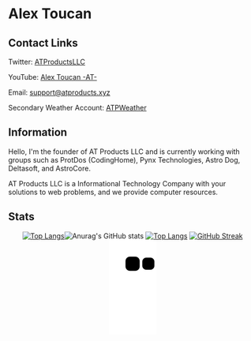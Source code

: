 <h1> Alex Toucan </h1>
<h2>Contact Links</h2>
<p>Twitter: <a href="https://twitter.com/ATProductsLLC">ATProductsLLC</a></p>
<p>YouTube: <a href="https://youtube.com/c/AlexToucanAT">Alex Toucan -AT-</a></p>
<p>Email: <a href="mailto:support@atproducts.xyz">support@atproducts.xyz</a></p>
<p>Secondary Weather Account: <a href="https://twitter.com/ATPWeather">ATPWeather</a></p>
<h2>Information</h2>
<p> Hello, I'm the founder of AT Products LLC and is currently working with groups such as ProtDos (CodingHome), Pynx Technologies, Astro Dog, Deltasoft, and AstroCore. </p>
<p> AT Products LLC is a Informational Technology Company with your solutions to web problems, and we provide computer resources. </p>
<h2>Stats</h2>
<div align="center">

[![Top Langs](https://github-readme-stats.vercel.app/api/top-langs/?username=Alex-Toucan&langs_count=8&theme=dark)](https://github.com/anuraghazra/github-readme-stats)![Anurag's GitHub stats](https://github-readme-stats.vercel.app/api?username=Alex-Toucan&show_icons=true&theme=dark)
      [![Top Langs](https://github-readme-stats.vercel.app/api/top-langs/?username=Alex-Toucan&layout=compact&theme=dark)](https://github.com/anuraghazra/github-readme-stats)
    [![GitHub Streak](https://streak-stats.demolab.com/?user=Alex-Toucan&layout=compact&theme=dark)](https://git.io/streak-stats)
  ![Snake Gif](https://github.com/Alex-Toucan/Alex-Toucan/blob/output/github-contribution-grid-snake.svg)

  </div>
